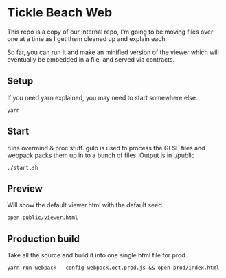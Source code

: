 # Tickle Beach Web

This repo is a copy of our internal repo, I'm going to be moving files over one at a time as I get
them cleaned up and explain each.

So far, you can run it and make an minified version of the viewer which will eventually be embedded
in a file, and served via contracts.

## Setup

If you need yarn explained, you may need to start somewhere else.

```
yarn
```

## Start

runs overmind & proc stuff. gulp is used to process the GLSL files and webpack packs them up in to a bunch of files.
Output is in ./public

```
./start.sh
```

## Preview

Will show the default viewer.html with the default seed.

```
open public/viewer.html
```

## Production build

Take all the source and build it into one single html file for prod.

```
yarn run webpack --config webpack.oct.prod.js && open prod/index.html
```
